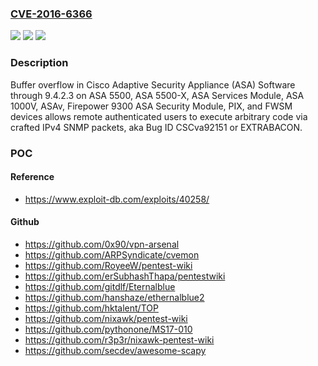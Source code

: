 ### [CVE-2016-6366](https://cve.mitre.org/cgi-bin/cvename.cgi?name=CVE-2016-6366)
![](https://img.shields.io/static/v1?label=Product&message=n%2Fa&color=blue)
![](https://img.shields.io/static/v1?label=Version&message=n%2Fa&color=blue)
![](https://img.shields.io/static/v1?label=Vulnerability&message=n%2Fa&color=brighgreen)

### Description

Buffer overflow in Cisco Adaptive Security Appliance (ASA) Software through 9.4.2.3 on ASA 5500, ASA 5500-X, ASA Services Module, ASA 1000V, ASAv, Firepower 9300 ASA Security Module, PIX, and FWSM devices allows remote authenticated users to execute arbitrary code via crafted IPv4 SNMP packets, aka Bug ID CSCva92151 or EXTRABACON.

### POC

#### Reference
- https://www.exploit-db.com/exploits/40258/

#### Github
- https://github.com/0x90/vpn-arsenal
- https://github.com/ARPSyndicate/cvemon
- https://github.com/RoyeeW/pentest-wiki
- https://github.com/erSubhashThapa/pentestwiki
- https://github.com/gitdlf/Eternalblue
- https://github.com/hanshaze/ethernalblue2
- https://github.com/hktalent/TOP
- https://github.com/nixawk/pentest-wiki
- https://github.com/pythonone/MS17-010
- https://github.com/r3p3r/nixawk-pentest-wiki
- https://github.com/secdev/awesome-scapy

